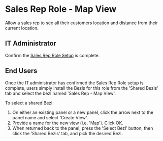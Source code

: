 # Sales Rep Role - Map View

Allow a sales rep to see all their customers location and distance from their current location.

## IT Administrator

Confirm the [Sales Rep Role Setup](https://github.com/bezlio/bezlio-apps/tree/master/roles/sales-rep) is complete.

## End Users
Once the IT administrator has confirmed the Sales Rep Role setup is complete, users simply install the Bezls for this role from the 'Shared Bezls' tab and select the bezl named 'Sales Rep - Map View'.

To select a shared Bezl:

1. On either an existing panel or a new panel, click the arrow next to the panel name and select 'Create View'.
2. Provide a name for the new view (i.e. 'Map').  Click OK.
3. When returned back to the panel, press the 'Select Bezl' button, then click the 'Shared Bezls' tab, and pick the desired Bezl.